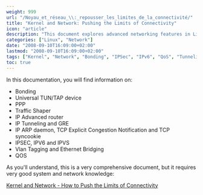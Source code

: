 ```yaml
---
weight: 999
url: "/Noyau_et_réseau_\\:_repousser_les_limites_de_la_connectivité/"
title: "Kernel and Network: Pushing the Limits of Connectivity"
icon: "article"
description: "This document explores advanced networking features in Linux kernel including bonding, TUN/TAP devices, traffic shaping, tunneling, VLANs, and QoS mechanisms."
categories: ["Linux", "Network"]
date: "2008-09-10T16:09:00+02:00"
lastmod: "2008-09-10T16:09:00+02:00"
tags: ["Kernel", "Network", "Bonding", "IPSec", "IPv6", "QoS", "Tunneling"]
toc: true
---
```


In this documentation, you will find information on:

- Bonding
- Universal TUN/TAP device
- PPP
- Traffic Shaper
- IP Advanced router
- IP Tunneling and GRE
- IP ARP daemon, TCP Explicit Congestion Notification and TCP syncookie
- IPSEC, IPV6 and IPVS
- Vlan Tagging and Ethernet Bridging
- QOS

As you'll understand, this is a very comprehensive document, but it requires very good system and network knowledge:

[Kernel and Network - How to Push the Limits of Connectivity](/pdf/le_noyau_et_le_réseau_-_comment_repousser_les_limites_de_la_connectivité_.pdf)